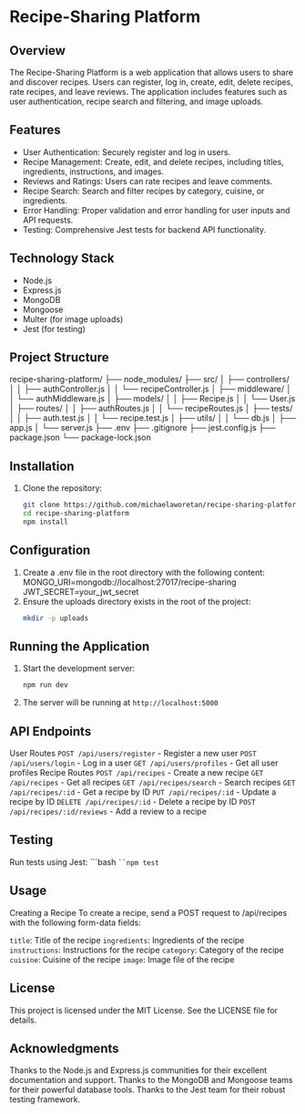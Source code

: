 # Recipe-Sharing Platform

## Overview

The Recipe-Sharing Platform is a web application that allows users to share and discover recipes. Users can register, log in, create, edit, delete recipes, rate recipes, and leave reviews. The application includes features such as user authentication, recipe search and filtering, and image uploads.

## Features

- User Authentication: Securely register and log in users.
- Recipe Management: Create, edit, and delete recipes, including titles, ingredients, instructions, and images.
- Reviews and Ratings: Users can rate recipes and leave comments.
- Recipe Search: Search and filter recipes by category, cuisine, or ingredients.
- Error Handling: Proper validation and error handling for user inputs and API requests.
- Testing: Comprehensive Jest tests for backend API functionality.

## Technology Stack

- Node.js
- Express.js
- MongoDB
- Mongoose
- Multer (for image uploads)
- Jest (for testing)

## Project Structure
recipe-sharing-platform/
├── node_modules/
├── src/
│   ├── controllers/
│   │   ├── authController.js
│   │   └── recipeController.js
│   ├── middleware/
│   │   └── authMiddleware.js
│   ├── models/
│   │   ├── Recipe.js
│   │   └── User.js
│   ├── routes/
│   │   ├── authRoutes.js
│   │   └── recipeRoutes.js
│   ├── tests/
│   │   ├── auth.test.js
│   │   └── recipe.test.js
│   ├── utils/
│   │   └── db.js
│   ├── app.js
│   └── server.js
├── .env
├── .gitignore
├── jest.config.js
├── package.json
└── package-lock.json


## Installation

1. Clone the repository:
   ```bash
   git clone https://github.com/michaelaworetan/recipe-sharing-platform.git
   cd recipe-sharing-platform
   npm install

## Configuration
1. Create a .env file in the root directory with the following content:
    MONGO_URI=mongodb://localhost:27017/recipe-sharing
    JWT_SECRET=your_jwt_secret
2. Ensure the uploads directory exists in the root of the project:
   ```bash
   mkdir -p uploads

## Running the Application
1. Start the development server:
   ```bash
   npm run dev
2. The server will be running at `http://localhost:5000`

##  API Endpoints
User Routes
`POST /api/users/register` - Register a new user
`POST /api/users/login` - Log in a user
`GET /api/users/profiles` - Get all user profiles
Recipe Routes
`POST /api/recipes` - Create a new recipe
`GET /api/recipes` - Get all recipes
`GET /api/recipes/search` - Search recipes
`GET /api/recipes/:id` - Get a recipe by ID
`PUT /api/recipes/:id` - Update a recipe by ID
`DELETE /api/recipes/:id` - Delete a recipe by ID
`POST /api/recipes/:id/reviews` - Add a review to a recipe

##  Testing
Run tests using Jest:
```bash `
``npm test `
## Usage
Creating a Recipe
To create a recipe, send a POST request to /api/recipes with the following form-data fields:

`title`: Title of the recipe
`ingredients`: Ingredients of the recipe
`instructions`: Instructions for the recipe
`category`: Category of the recipe
`cuisine`: Cuisine of the recipe
`image`: Image file of the recipe

## License
This project is licensed under the MIT License. See the LICENSE file for details.

## Acknowledgments
Thanks to the Node.js and Express.js communities for their excellent documentation and support.
Thanks to the MongoDB and Mongoose teams for their powerful database tools.
Thanks to the Jest team for their robust testing framework.

